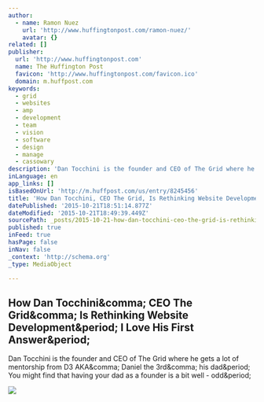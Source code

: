 ```yaml
---
author:
  - name: Ramon Nuez
    url: 'http://www.huffingtonpost.com/ramon-nuez/'
    avatar: {}
related: []
publisher:
  url: 'http://www.huffingtonpost.com'
  name: The Huffington Post
  favicon: 'http://www.huffingtonpost.com/favicon.ico'
  domain: m.huffpost.com
keywords:
  - grid
  - websites
  - amp
  - development
  - team
  - vision
  - software
  - design
  - manage
  - cassowary
description: 'Dan Tocchini is the founder and CEO of The Grid where he gets a lot of mentorship from D3 AKA, Daniel the 3rd, his dad. You might find that having your dad as a founder is a bit well - odd.'
inLanguage: en
app_links: []
isBasedOnUrl: 'http://m.huffpost.com/us/entry/8245456'
title: 'How Dan Tocchini, CEO The Grid, Is Rethinking Website Development. I Love His First Answer.'
datePublished: '2015-10-21T18:51:14.877Z'
dateModified: '2015-10-21T18:49:39.449Z'
sourcePath: _posts/2015-10-21-how-dan-tocchini-ceo-the-grid-is-rethinking-website-develo.md
published: true
inFeed: true
hasPage: false
inNav: false
_context: 'http://schema.org'
_type: MediaObject

---
```

<article style=""><h1>How Dan Tocchini&amp;comma; CEO The Grid&amp;comma; Is Rethinking Website Development&amp;period; I Love His First Answer&amp;period;</h1><p>Dan Tocchini is the founder and CEO of The Grid where he gets a lot of mentorship from D3 AKA&amp;comma; Daniel the 3rd&amp;comma; his dad&amp;period; You might find that having your dad as a founder is a bit well - odd&amp;period;</p><img src="http://s.huffpost.com/contributors/ramon-nuez/headshot.jpg" /></article>